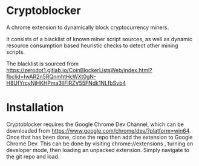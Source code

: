 # Cryptoblocker

A chrome extension to dynamically block cryptocurrency miners.

It consists of a blacklist of known miner script sources, as well as dynamic resource consumption based heuristic checks to detect other mining scripts.

The blacklist is sourced from https://zerodot1.gitlab.io/CoinBlockerListsWeb/index.html?fbclid=IwAR2n5RQnmhtHcWXt0gN-H8UfYrcyNjHKHPma3llFlRZV55FNdk1NLfbSvb4

# Installation

Cryptoblocker requires the Google Chrome Dev Channel, which can be downloaded from https://www.google.com/chrome/dev/?platform=win64.
Once that has been done, clone the repo then add the extension to Google Chrome Dev. This can be done by visiting chrome://extensions , turning on developer mode, then loading an unpacked extension. Simply navigate to the git repo and load.
